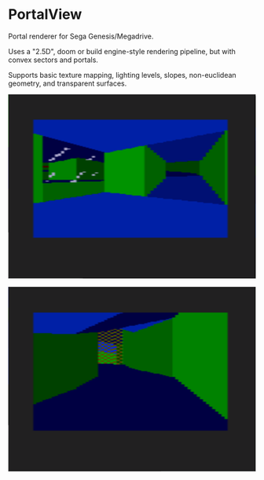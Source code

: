 # PortalView
Portal renderer for Sega Genesis/Megadrive.

Uses a "2.5D", doom or build engine-style rendering pipeline, but with convex sectors and portals.

Supports basic texture mapping, lighting levels, slopes, non-euclidean geometry, and transparent surfaces.

![Portals, Transparent texture, and Lighting screenshot](./screen0.png)

![Slopes and Transparent patterned surface screenshot](./screen1.png)